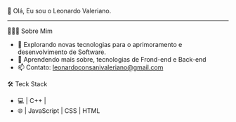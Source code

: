 👋 Olá, Eu sou o Leonardo Valeriano.
______________________________________________

👨🏻‍💻 Sobre Mim

- 👀 Explorando novas tecnologias para o aprimoramento e desenvolvimento de Software.
- 🌱 Aprendendo mais sobre, tecnologias de Frond-end e Back-end   
- 📫 Contato: leonardoconsanivaleriano@gmail.com
 
 
🛠 Teck Stack

- 💻   | C++ | 
- 🌐   | JavaScript | CSS | HTML  


<!---
Leonardocvaleriano/Leonardocvaleriano is a ✨ special ✨ repository because its `README.md` (this file) appears on your GitHub profile.
You can click the Preview link to take a look at your changes.
--->
